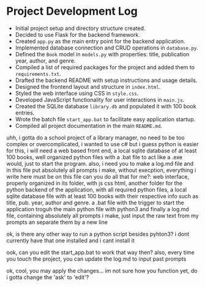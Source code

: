 # Project Development Log

- Initial project setup and directory structure created.
- Decided to use Flask for the backend framework.
- Created `app.py` as the main entry point for the backend application.
- Implemented database connection and CRUD operations in `database.py`.
- Defined the `Book` model in `models.py` with properties: title, publication year, author, and genre.
- Compiled a list of required packages for the project and added them to `requirements.txt`.
- Drafted the backend README with setup instructions and usage details.
- Designed the frontend layout and structure in `index.html`.
- Styled the web interface using CSS in `style.css`.
- Developed JavaScript functionality for user interactions in `main.js`.
- Created the SQLite database `library.db` and populated it with 100 book entries.
- Wrote the batch file `start_app.bat` to facilitate easy application startup.
- Compiled all project documentation in the main `README.md`.

uhh, i gotta do a school project of a library manager, no need to be too complex or overcomplicated, i wanted to use c# but i guess python is easier for this, i will need a web based front end, a local sqlite database of at least 100 books, well organized python files with a .bat file to act like a .exe would, just to start the program. also, i need you to make a log.md file and in this file put absolutely all prompts i make, without execption, everything i write here must be on this file
can you do all that for me?:
web interface, properly organized in its folder, with js css html, another folder for the python backend of the application, with all required python files, a local sqlite database file with at least 100 books with their respective info such as title, pub. year, author and genre. 
a .bat file with the trigger to start the application troguh the main python file with python3
and finally a log.md file, containing absolutely all prompts i make, just input the raw text from my prompts an separate them by a new line

ok, is there any other way to run a python script besides pyhton3? i dont currently have that one installed and i cant install it

ook, can you edit the start_app.bat to work that way then? also, every time you touch the project, you can update the log.md to input past prompts

<prompt>
ok, cool, you may apply the changes... im not sure how you function yet, do i gotta change the 'ask' to 'edit'?
</prompt>